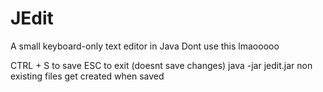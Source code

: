# JEdit
A small keyboard-only text editor in Java
Dont use this lmaooooo

CTRL + S to save
ESC to exit (doesnt save changes)
java -jar jedit.jar <file name>
non existing files get created when saved
